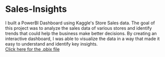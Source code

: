 # Sales-Insights
I built a PowerBI Dashboard using Kaggle's Store Sales data. The goal of this project was to analyze the sales data of various stores and identify trends that could help the business make better decisions. By creating an interactive dashboard, I was able to visualize the data in a way that made it easy to understand and identify key insights. <br>
[Click here for the .pbix file](https://drive.google.com/file/d/1U5W0ZAijuoyEGu4Kj3qSsw5M4FvoL0FX/view?usp=sharing)
